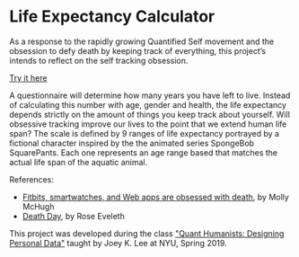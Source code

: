 # Life Expectancy Calculator

As a response to the rapidly growing Quantified Self movement and the obsession to defy death by keeping track of everything, this project’s intends to reflect on the self tracking obsession. 

[Try it here](https://karihigh.github.io/life-expectancy-calc/)

A questionnaire will determine how many years you have left to live. Instead of calculating this number with age, gender and health, the life expectancy depends strictly on the amount of things you keep track about yourself. Will obsessive tracking improve our lives to the point that we extend human life span?
The scale is defined by 9 ranges of life expectancy portrayed by a fictional character inspired by the the animated series SpongeBob SquarePants. Each one represents an age range based that matches the actual life span of the aquatic animal.

References:
- [Fitbits, smartwatches, and Web apps are obsessed with death](https://www.dailydot.com/debug/new-technology-quantified-self-death/), by Molly McHugh
- [Death Day](https://www.vocativ.com/interactives/deathday/index.html), by Rose Eveleth

This project was developed during the class ["Quant Humanists: Designing Personal Data"](https://github.com/joeyklee/quant-humanists-2019) taught by Joey K. Lee at NYU, Spring 2019.

